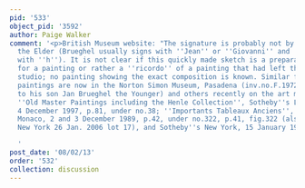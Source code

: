 ```yaml
---
pid: '533'
object_pid: '3592'
author: Paige Walker
comment: '<p>British Museum website: "The signature is probably not by Jan Brueghel
  the Elder (Brueghel usually signs with ''Jean'' or ''Giovanni'' and ''Brueghel''
  with ''h''). It is not clear if this quickly made sketch is a preparatory study
  for a painting or rather a ''ricordo'' of a painting that had left the artist''s
  studio; no painting showing the exact composition is known. Similar flower arrangements
  paintings are now in the Norton Simon Museum, Pasadena (inv.no.F.1972.13.P, attributed
  to his son Jan Brueghel the Younger) and others recently on the art market (see
  ''Old Master Paintings including the Henle Collection'', Sotheby''s London, 3 and
  4 December 1997, p.81, under no.38; ''Importants Tableaux Anciens'', Sotheby''s
  Monaco, 2 and 3 December 1989, p.42, under no.322, p.41, fig.322 (also at Sotheby''s
  New York 26 Jan. 2006 lot 17), and Sotheby''s New York, 15 January 1993, lot 87."</p>

  '
post_date: '08/02/13'
order: '532'
collection: discussion
---
```

